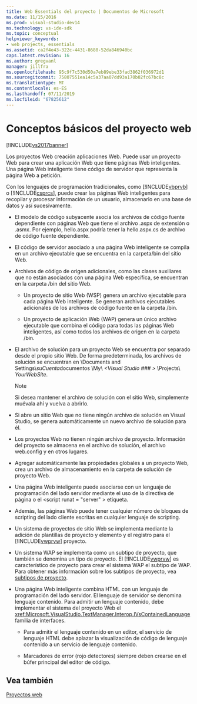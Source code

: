 ```yaml
---
title: Web Essentials del proyecto | Documentos de Microsoft
ms.date: 11/15/2016
ms.prod: visual-studio-dev14
ms.technology: vs-ide-sdk
ms.topic: conceptual
helpviewer_keywords:
- web projects, essentials
ms.assetid: ca2f4e43-322c-4431-8680-52da846940bc
caps.latest.revision: 16
ms.author: gregvanl
manager: jillfra
ms.openlocfilehash: 95c9f7c530d50a7eb89ebe33fad3862f036972d1
ms.sourcegitcommit: 75807551ea14c5a37aa07dd93a170b02fc67bc8c
ms.translationtype: MT
ms.contentlocale: es-ES
ms.lasthandoff: 07/11/2019
ms.locfileid: "67825612"
---
```

# <a name="web-project-essentials"></a>Conceptos básicos del proyecto web
[!INCLUDE[vs2017banner](../../includes/vs2017banner.md)]

Los proyectos Web creación aplicaciones Web. Puede usar un proyecto Web para crear una aplicación Web que tiene páginas Web inteligentes. Una página Web inteligente tiene código de servidor que representa la página Web a petición.  
  
 Con los lenguajes de programación tradicionales, como [!INCLUDE[vbprvb](../../includes/vbprvb-md.md)] o [!INCLUDE[csprcs](../../includes/csprcs-md.md)], puede crear las páginas Web inteligentes para recopilar y procesar información de un usuario, almacenarlo en una base de datos y así sucesivamente.  
  
- El modelo de código subyacente asocia los archivos de código fuente dependiente con páginas Web que tiene el archivo .aspx de extensión o .asmx. Por ejemplo, hello.aspx podría tener la hello.aspx.cs de archivo de código fuente dependiente.  
  
- El código de servidor asociado a una página Web inteligente se compila en un archivo ejecutable que se encuentra en la carpeta/bin del sitio Web.  
  
- Archivos de código de origen adicionales, como las clases auxiliares que no están asociados con una página Web específica, se encuentran en la carpeta /bin del sitio Web.  
  
  - Un proyecto de sitio Web (WSP) genera un archivo ejecutable para cada página Web inteligente. Se generan archivos ejecutables adicionales de los archivos de código fuente en la carpeta /bin.  

  - Un proyecto de aplicación Web (WAP) genera un único archivo ejecutable que combina el código para todas las páginas Web inteligentes, así como todos los archivos de origen en la carpeta /bin.  
  
- El archivo de solución para un proyecto Web se encuentra por separado desde el propio sitio Web. De forma predeterminada, los archivos de solución se encuentran en \Documents and Settings\\*suCuenta*documentos \My\\ *\<Visual Studio ### >* \Projects\\ *YourWebSite*.  
  
    > [!NOTE]
    > Si desea mantener el archivo de solución con el sitio Web, simplemente muévala ahí y vuelva a abrirlo.  
  
- Si abre un sitio Web que no tiene ningún archivo de solución en Visual Studio, se genera automáticamente un nuevo archivo de solución para él.  
  
- Los proyectos Web no tienen ningún archivo de proyecto. Información del proyecto se almacena en el archivo de solución, el archivo web.config y en otros lugares.  
  
- Agregar automáticamente las propiedades globales a un proyecto Web, crea un archivo de almacenamiento en la carpeta de solución de proyecto Web.  
  
- Una página Web inteligente puede asociarse con un lenguaje de programación del lado servidor mediante el uso de la directiva de página o el \<script runat = "server" > etiqueta.  
  
- Además, las páginas Web puede tener cualquier número de bloques de scripting del lado cliente escritas en cualquier lenguaje de scripting.  
  
- Un sistema de proyectos de sitio Web se implementa mediante la adición de plantillas de proyecto y elemento y el registro para el [!INCLUDE[vwprvw](../../includes/vwprvw-md.md)] proyecto.  
  
- Un sistema WAP se implementa como un subtipo de proyecto, que también se denomina un tipo de proyecto. El [!INCLUDE[vwprvw](../../includes/vwprvw-md.md)] es característico de proyecto para crear el sistema WAP el subtipo de WAP. Para obtener más información sobre los subtipos de proyecto, vea [subtipos de proyecto](../../extensibility/internals/project-subtypes.md).  
  
- Una página Web inteligente combina HTML con un lenguaje de programación del lado servidor. El lenguaje de servidor se denomina lenguaje contenido. Para admitir un lenguaje contenido, debe implementar el sistema del proyecto Web el <xref:Microsoft.VisualStudio.TextManager.Interop.IVsContainedLanguage> familia de interfaces.  
  
  - Para admitir el lenguaje contenido en un editor, el servicio de lenguaje HTML debe aplazar la visualización de código de lenguaje contenido a un servicio de lenguaje contenido.  

  - Marcadores de error (rojo detectores) siempre deben crearse en el búfer principal del editor de código.  
  
## <a name="see-also"></a>Vea también  
 [Proyectos web](../../extensibility/internals/web-projects.md)
